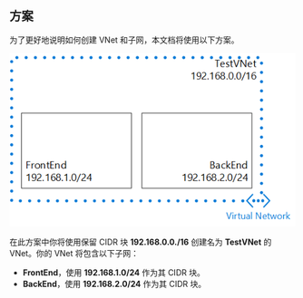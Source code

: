 ## 方案

为了更好地说明如何创建 VNet 和子网，本文档将使用以下方案。

![VNet 方案](./media/virtual-networks-create-vnet-scenario-include/vnet-scenario.png)

在此方案中你将使用保留 CIDR 块 **192.168.0.0./16** 创建名为 **TestVNet** 的 VNet。你的 VNet 将包含以下子网：

- **FrontEnd**，使用 **192.168.1.0/24** 作为其 CIDR 块。
- **BackEnd**，使用 **192.168.2.0/24** 作为其 CIDR 块。

<!---HONumber=69-->